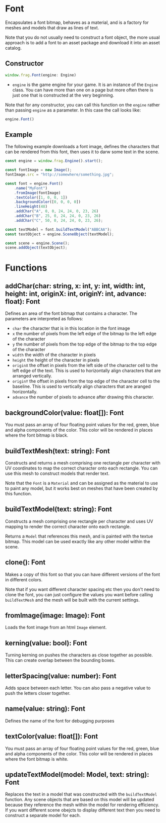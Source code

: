 # Font

Encapsulates a font bitmap, behaves as a material, and is a factory for meshes and 
models that draw as lines of text.

Note that you do not usually need to construct a font object, the more
usual approach is to add a font to an asset package and download it into an
asset catalog.

## Constructor
```javascript
window.frag.Font(engine: Engine)
```

* `engine` is the game engine for your game. It is an instance of the `Engine` class. You can 
  have more than one on a page but more often there is just one that is constructed at the 
  very beginning.

Note that for any constructor, you can call this function on the `engine` rather than passing
`engine` as a parameter. In this case the call looks like:

```javascript
engine.Font()
```

## Example

The following example downloads a font image, defines the characters that can be 
rendered from this font, then uses it to darw some text in the scene.

```javascript
const engine = window.frag.Engine().start();

const fontImage = new Image();
fontImage.src = "http://somewhere/something.jpg";

const font = engine.Font()
    .name("MyFont")
    .fromImage(fontImage)
    .textColor([1, 0, 0, 1])
    .backgroundColor([0, 0, 0, 0])
    .lineHeight(48)
    .addChar("A", 0, 0, 24, 24, 0, 23, 26)
    .addChar("B", 25, 0, 24, 24, 0, 23, 26)
    .addChar("C", 50, 0, 24, 24, 0, 23, 26);

const textModel = font.buildTextModel("ABBCAA");
const textObject = engine.SceneObject(textModel);

const scene = engine.Scene();
scene.addObject(textObject);
```

# Functions

## addChar(char: string, x: int, y: int, width: int, height: int, originX: int, originY: int, advance: float): Font
Defines an area of the font bitmap that contains a character. The parameters are interpreted as follows:
* `char` the character that is in this location in the font image
* `x` the number of pixels from the left edge of the bitmap to the left edge of the character
* `y` the number of pixels from the top edge of the bitmap to the top edge of the character
* `width` the width of the character in pixels
* `height` the height of the character in pixels
* `originX` the offset in pixels from the left side of the character cell to the left edge of the text. This is used to horizontally align characters that are arranged vertically.
* `originY` the offset in pixels from the top edge of the character cell to the baseline. This is used to vertically align characters that are aranged horizontally.
* `advance` the number of pixels to advance after drawing this character.

## backgroundColor(value: float[]): Font
You must pass an array of four floating point values for the red, green, blue and alpha
components of the color. This color will be rendered in places where the font bitmap is
black.

## buildTextMesh(text: string): Font
Constructs and returns a mesh comprising one rectangle per character with UV 
coordinates to map the correct character onto each rectangle. You can use this mesh
to construct models that render text.

Note that the `Font` is a `Material` and can be assigned as the material to use to
paint any model, but it works best on meshes that have been created by this function.

## buildTextModel(text: string): Font
Constructs a mesh comprising one rectangle per character and uses UV mapping to render the
correct character onto each rectangle.

Returns a `Model` that references this mesh, and is painted with the textue bitmap. This model
can be used exactly like any other model within the scene.

## clone(): Font
Makes a copy of this font so that you can have different versions of the font in different
colors.

Note that if you want different character spacing etc then you don't need to clone the
font, you can just configure the values you want before calling `buildTextMesh` and the
mesh will be built with the current settings.

## fromImage(image: Image): Font
Loads the font image from an html `Image` element.

## kerning(value: bool): Font
Turning kerning on pushes the characters as close together as possible.
This can create overlap between the bounding boxes.

## letterSpacing(value: number): Font
Adds space between each letter. You can also pass a negative value to
push the letters closer together.

## name(value: string): Font
Defines the name of the font for debugging purposes

## textColor(value: float[]): Font
You must pass an array of four floating point values for the red, green, blue and alpha
components of the color. This color will be rendered in places where the font bitmap is
white.

## updateTextModel(model: Model, text: string): Font
Replaces the text in a model that was constructed with the `buildTextModel` function.
Any scene objects that are based on this model will be updated because they reference the
mesh within the model for rendering efficiency. If you want different scene obejcts to 
display different text then you need to construct a separate model for each.